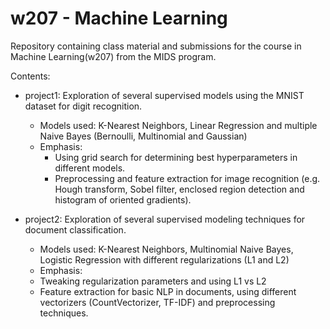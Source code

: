# w207 - Machine Learning

Repository containing class material and submissions for the course in Machine Learning(w207) from the MIDS program.

Contents:  
* project1: Exploration of several supervised models using the MNIST dataset for digit recognition.  
  * Models used: K-Nearest Neighbors, Linear Regression and multiple Naive Bayes (Bernoulli, Multinomial and Gaussian)
  * Emphasis:
    * Using grid search for determining best hyperparameters in different models. 
    * Preprocessing and feature extraction for image recognition (e.g. Hough transform, Sobel filter, enclosed region detection and histogram of oriented gradients). 
  
* project2: Exploration of several supervised modeling techniques for document classification.
  *  Models used:  K-Nearest Neighbors, Multinomial Naive Bayes, Logistic Regression with different regularizations (L1 and L2)
  *  Emphasis:
    * Tweaking regularization parameters and using L1 vs L2
    * Feature extraction for basic NLP in documents, using different vectorizers (CountVectorizer, TF-IDF) and preprocessing techniques.
 
